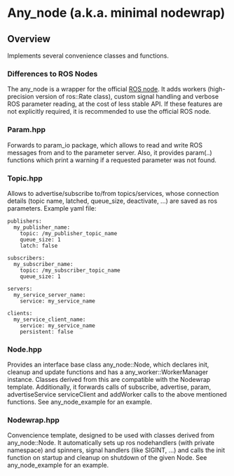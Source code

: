 # Any_node (a.k.a. minimal nodewrap)

## Overview
Implements several convenience classes and functions.

### Differences to ROS Nodes
The any_node is a wrapper for the official [ROS node](http://wiki.ros.org/Nodes).
It adds workers (high-precision version of ros::Rate class), custom signal handling and verbose ROS parameter reading, at the cost of less stable API.
If these features are not explicitly required, it is recommended to use the official ROS node.

### Param.hpp
Forwards to param_io package, which allows to read and write ROS messages from and to the parameter server. Also, it provides param(..) functions which print a warning if a requested parameter was not found.

### Topic.hpp
Allows to advertise/subscribe to/from topics/services, whose connection details (topic name, latched, queue_size, deactivate, ...) are saved as ros parameters. Example yaml file:

    publishers:
      my_publisher_name:
        topic: /my_publisher_topic_name
        queue_size: 1
        latch: false

    subscribers:
      my_subscriber_name:
        topic: /my_subscriber_topic_name
        queue_size: 1

    servers:
      my_service_server_name:
        service: my_service_name

    clients:
      my_service_client_name:
        service: my_service_name
        persistent: false


### Node.hpp
Provides an interface base class any_node::Node, which declares init, cleanup and update functions and has a any_worker::WorkerManager instance.
Classes derived from this are compatible with the Nodewrap template.
Additionally, it forwards calls of subscribe, advertise, param, advertiseService serviceClient and addWorker calls to the above mentioned functions.
See any_node_example for an example.

### Nodewrap.hpp
Convencience template, designed to be used with classes derived from any_node::Node.
It automatically sets up ros nodehandlers (with private namespace) and spinners, signal handlers (like SIGINT, ...) and calls the init function on startup and cleanup on shutdown of the given Node.
See any_node_example for an example.

